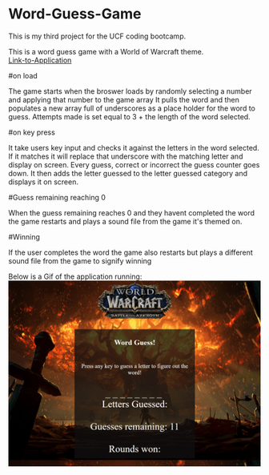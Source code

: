 # Word-Guess-Game

This is my third project for the UCF coding bootcamp.

This is a word guess game with a World of Warcraft theme.<br>
[Link-to-Application](https://babco1kr.github.io/Word-Guess-Game/)

#on load

The game starts when the broswer loads by randomly selecting a number and applying that number to the game array
It pulls the word and then populates a new array full of underscores as a place holder for the word to guess.
Attempts made is set equal to 3 + the length of the word selected.

#on key press

It take users key input and checks it against the letters in the word selected. If it matches it will replace that underscore
with the matching letter and display on screen. Every guess, correct or incorrect the guess counter goes down. It then adds
the letter guessed to the letter guessed category and displays it on screen.

#Guess remaining reaching 0

When the guess remaining reaches 0 and they havent completed the word the game restarts and plays a sound file from the game it's
themed on.

#Winning

If the user completes the word the game also restarts but plays a different sound file from the game to signify winning

Below is a Gif of the application running:<br>
![Word-Game](./assets/images/application.gif)